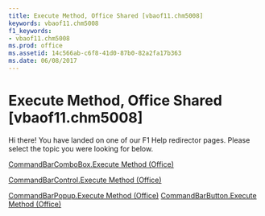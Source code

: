 ```yaml
---
title: Execute Method, Office Shared [vbaof11.chm5008]
keywords: vbaof11.chm5008
f1_keywords:
- vbaof11.chm5008
ms.prod: office
ms.assetid: 14c566ab-c6f8-41d0-87b0-82a2fa17b363
ms.date: 06/08/2017
---
```



# Execute Method, Office Shared [vbaof11.chm5008]

Hi there! You have landed on one of our F1 Help redirector pages. Please select the topic you were looking for below.

[CommandBarComboBox.Execute Method (Office)](http://msdn.microsoft.com/library/13ec7924-2420-c0c0-750f-4dae8b8e1503%28Office.15%29.aspx)

[CommandBarControl.Execute Method (Office)](http://msdn.microsoft.com/library/5b95846f-99c6-93b3-2167-6bd7acf5d508%28Office.15%29.aspx)

[CommandBarPopup.Execute Method (Office)](http://msdn.microsoft.com/library/fedebe76-86f5-9c30-6e23-a20e0024bbf4%28Office.15%29.aspx)
[CommandBarButton.Execute Method (Office)](http://msdn.microsoft.com/library/1cf36559-86ba-8a9c-ef81-ef72185dd21c%28Office.15%29.aspx)

